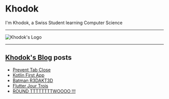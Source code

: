 # Khodok

I'm Khodok, a Swiss Student learning Computer Science

---

[khodok's logo]: https://khodok.xyz/src/img/logos/RuthinkkTooBig.png "Khodok's Logo"

![Khodok's Logo]

---

## [Khodok's Blog] posts

<!-- BLOG-POST-LIST:START -->
- [Prevent Tab Close](https://blog.khodok.xyz/post/prevent-tab-close/)
- [Kotlin First App](https://blog.khodok.xyz/post/kotlin-first-app/)
- [Batman R3DAKT3D](https://blog.khodok.xyz/post/batman-r3dakt3d/)
- [Flutter Jour Trois](https://blog.khodok.xyz/post/flutter-day-three/)
- [ROUND TTTTTTTTWOOOO !!!](https://blog.khodok.xyz/post/wednesday-first-round-two/)
<!-- BLOG-POST-LIST:END -->

[khodok's blog]: https://khoding.github.io/Khodirect/khoBlog "Khodok's Blog"
